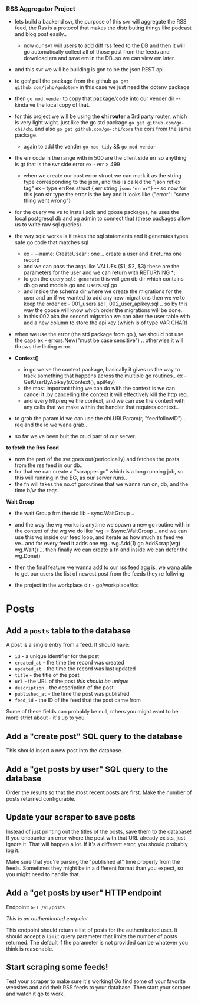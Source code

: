 ### RSS Aggregator Project

- lets build a backend svr, the purpose of this svr will aggregate the RSS feed, the Rss is a protocol that makes the distributing things like podcast and blog post easily..
  - now our svr will users to add diff rss feed to the DB and then it will go automatically collect all of those post from the feeds and download em and save em in the DB..so we can view em later.
- and this svr we will be building is gon to be the json REST api.
- to get/ pull the package from the github `go get github.com/joho/godotenv` in this case we just need the dotenv package
- then `go mod vender` to copy that package/code into our vender dir -- kinda ve the local copy of that.
- for this project we will be using the **chi router** a 3rd party router, which is very light wight. just like the go std package `go get github.com/go-chi/chi` and also `go get github.com/go-chi/cors` the cors from the same package.

  - again to add the vender `go mod tidy` && `go mod vendor`

- the err code in the range with in 500 are the client side err so anything is gt that is the svr side error ex - err > 499

  - when we create our cust error struct we can mark it as the string type corresponding to the json, and this is called the "json reflex tag" ex - type errRes struct { err string `json:"error"`} -- so now for this json str type the error is the key and it looks like {"error": "some thing went wrong"}

- for the query we ve to install sqlc and goose packages, he uses the local postgresql db and pg admin to connect that (these packages allow us to write raw sql queries)
- the way sqlc works is it takes the sql statements and it generates types safe go code that matches sql

  - ex - --name: CreateUsesr : one .. create a user and it returns one record
  - and we can pass the args like VALUEs ($1, $2, $3) these are the parameters for the user and we can return with RETURNING \*;
  - to gen the query `sqlc generate` this will gen db dir which contains db.go and models.go and users.sql.go
  - and inside the schema dir where we create the migrations for the user and an if we wanted to add any new migrations then we ve to keep the order ex - 001_users.sql , 002_user_apikey.sql .. so by this way the goose will know which order the migrations will be done..
  - in this 002 aka the second migration we can alter the user table with add a new column to store the api key (which is of type VAR CHAR)

- when we use the error (the std package from go ), we should not use the caps ex - errors.New("must be case sensitive") .. otherwise it will throws the linting error..

- **Context()**

  - in go we ve the context package, basically it gives us the way to track something that happens across the multiple go routines.. ex - GetUserByApikey(r.Context(), apiKey)
  - the most important thing we can do with the context is we can cancel it..by cancelling the context it will effectively kill the http req.
  - and every httpreq ve the context, and we can use the context with any calls that we make within the handler that requires context..

- to grab the param id we can use the chi.URLParam(r, "feedfollowID") .. req and the id we wana grab..

- so far we ve been buit the crud part of our server..

**to fetch the Rss Feed**

- now the part of the svr goes out(periodically) and fetches the posts from the rss feed in our db..
- for that we can create a "scrapper.go" which is a long running job, so this will running in the BG, as our server runs..
- the fn will takes the no.of goroutines that we wanna run on, db, and the time b/w the reqs

**Wait Group**

- the wait Group frm the std lib - sync.WaitGroup ..
- and the way the wg works is anytime we spawn a new go routine with in the context of the wg we do like `wg := &sync.WaitGroup .. and we can use this wg inside our feed loop, and iterate as how much as feed we ve.. and for every feed it adds one wg..
  wg.Add(1)
  go AddScrap(wg)
  wg.Wait() ... then finally we can create a fn and inside we can defer the wg.Done()

- then the final feature we wanna add to our rss feed agg is, we wana able to get our users the list of newest post from the feeds they re follwing

- the project in the workplace dir - go/workplace/fcc

# Posts

## Add a `posts` table to the database

A post is a single entry from a feed. It should have:

* `id` - a unique identifier for the post
* `created_at` - the time the record was created
* `updated_at` - the time the record was last updated
* `title` - the title of the post
* `url` - the URL of the post *this should be unique*
* `description` - the description of the post
* `published_at` - the time the post was published
* `feed_id` - the ID of the feed that the post came from

Some of these fields can probably be null, others you might want to be more strict about - it's up to you.

## Add a "create post" SQL query to the database

This should insert a new post into the database.

## Add a "get posts by user" SQL query to the database

Order the results so that the most recent posts are first. Make the number of posts returned configurable.

## Update your scraper to save posts

Instead of just printing out the titles of the posts, save them to the database! If you encounter an error where the post with that URL already exists, just ignore it. That will happen a lot. If it's a different error, you should probably log it.

Make sure that you're parsing the "published at" time properly from the feeds. Sometimes they might be in a different format than you expect, so you might need to handle that.

## Add a "get posts by user" HTTP endpoint

Endpoint: `GET /v1/posts`

*This is an authenticated endpoint*

This endpoint should return a list of posts for the authenticated user. It should accept a `limit` query parameter that limits the number of posts returned. The default if the parameter is not provided can be whatever you think is reasonable.

## Start scraping some feeds!

Test your scraper to make sure it's working! Go find some of your favorite websites and add their RSS feeds to your database. Then start your scraper and watch it go to work.
